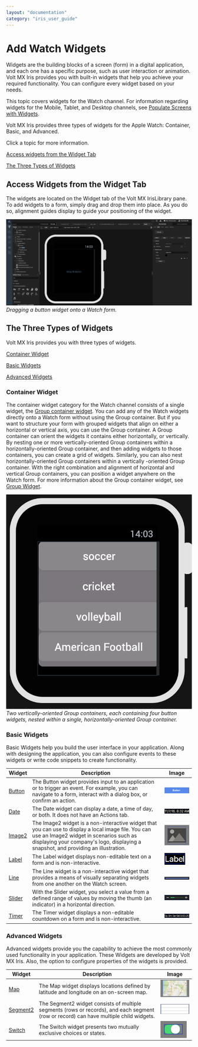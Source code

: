 ```yaml
---
layout: "documentation"
category: "iris_user_guide"
---
```

                         


Add Watch Widgets
=================

Widgets are the building blocks of a screen (form) in a digital application, and each one has a specific purpose, such as user interaction or animation. Volt MX Iris provides you with built-in widgets that help you achieve your required functionality. You can configure every widget based on your needs.

This topic covers widgets for the Watch channel. For information regarding widgets for the Mobile, Tablet, and Desktop channels, see [Populate Screens with Widgets](PopulatingWidgets.html).

Volt MX  Iris provides three types of widgets for the Apple Watch: Container, Basic, and Advanced.

Click a topic for more information. 

[Access widgets from the Widget Tab](#access-widgets-from-the-widget-tab)

[The Three Types of Widgets](#the-three-types-of-widgets)

Access Widgets from the Widget Tab
----------------------------------

The widgets are located on the Widget tab of the Volt MX IrisLibrary pane. To add widgets to a form, simply drag and drop them into place. As you do so, alignment guides display to guide your positioning of the widget.

![](Resources/Images/WatchAddWidget.png)  
_Dragging a button widget onto a Watch form._

The Three Types of Widgets
--------------------------

Volt MX  Iris provides you with three types of widgets.

[Container Widget](#container-widget)

[Basic Widgets](#basic-widgets)

[Advanced Widgets](#advanced-widgets)

### Container Widget

The container widget category for the Watch channel consists of a single widget, the [Group container widget](WatchGroupWidget.html). You can add any of the Watch widgets directly onto a Watch form without using the Group container. But if you want to structure your form with grouped widgets that align on either a horizontal or vertical axis, you can use the Group container. A Group container can orient the widgets it contains either horizontally, or vertically. By nesting one or more vertically-oriented Group containers within a horizontally-oriented Group container, and then adding widgets to those containers, you can create a grid of widgets. Similarly, you can also nest horizontally-oriented Group containers within a vertically -oriented Group container. With the right combination and alignment of horizontal and vertical Group containers, you can position a widget anywhere on the Watch form. For more information about the Group container widget, see [Group Widget](WatchGroupWidget.html).

![](Resources/Images/WatchNestedGroups.png)  
_Two vertically-oriented Group containers, each containing four button widgets, nested within a single, horizontally-oriented Group container._

### Basic Widgets

Basic Widgets help you build the user interface in your application. Along with designing the application, you can also configure events to these widgets or write code snippets to create functionality.

  
| Widget | Description | Image |
| --- | --- | --- |
| [Button](WatchButtonWidget.html) | The Button widget provides input to an application or to trigger an event. For example, you can navigate to a form, interact with a dialog box, or confirm an action. | ![](Resources/Images/Button_Widget_CRR_179x41.png) |
| [Date](WatchDateWidget.html) | The Date widget can display a date, a time of day, or both. It does not have an Actions tab. | ![](Resources/Images/WatchDateWidget_121x24.png) |
| [Image2](WatchImage2Widget.html) | The Image2 widget is a non-interactive widget that you can use to display a local image file. You can use an Image2 widget in scenarios such as displaying your company's logo, displaying a snapshot, and providing an illustration. | ![](Resources/Images/Img_Wdgt_CRR_169x138.png) |
| [Label](WatchLabelWidget.html) | The Label widget displays non-editable text on a form and is non-interactive. | ![](Resources/Images/WatchLabelWidgetThumbnail.png) |
| [Line](WatchLineWidget.html) | The Line widget is a non-interactive widget that provides a means of visually separating widgets from one another on the Watch screen. | ![](Resources/Images/WatchLineWidgetThumbnail.png) |
| [Slider](WatchSliderWidget.html) | With the Slider widget, you select a value from a defined range of values by moving the thumb (an indicator) in a horizontal direction. | ![](Resources/Images/WatchSliderWidgetThumbnail_172x35.png) |
| [Timer](WatchTimerWidget.html) | The Timer widget displays a non-editable countdown on a form and is non-interactive. | ![](Resources/Images/WatchTimerWidgetThumbnail_177x27.png) |

### Advanced Widgets

Advanced widgets provide you the capability to achieve the most commonly used functionality in your application. These Widgets are developed by Volt MX Iris. Also, the option to configure properties of the widgets is provided.

  
| Widget | Description | Image |
| --- | --- | --- |
| [Map](WatchMapWidget.html) | The Map widget displays locations defined by latitude and longitude on an on-screen map. | ![](Resources/Images/Map_CRR_157x96.png) |
| [Segment2](WatchSegment2Widget.html) | The Segment2 widget consists of multiple segments (rows or records), and each segment (row or record) can have multiple child widgets. | ![](Resources/Images/Seg_CRR_169x58.png) |
| [Switch](WatchSwitchWidget.html) | The Switch widget presents two mutually exclusive choices or states. | ![](Resources/Images/Switch_CRR.png) |
